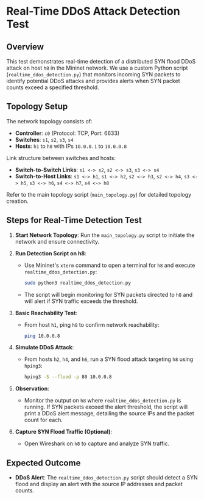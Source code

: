 # Real-Time DDoS Attack Detection Test

## Overview

This test demonstrates real-time detection of a distributed SYN flood DDoS attack on host `h8` in the Mininet network. We use a custom Python script (`realtime_ddos_detection.py`) that monitors incoming SYN packets to identify potential DDoS attacks and provides alerts when SYN packet counts exceed a specified threshold.

## Topology Setup

The network topology consists of:
- **Controller**: `c0` (Protocol: TCP, Port: 6633)
- **Switches**: `s1`, `s2`, `s3`, `s4`
- **Hosts**: `h1` to `h8` with IPs `10.0.0.1` to `10.0.0.8`
  
Link structure between switches and hosts:
- **Switch-to-Switch Links**: `s1 <-> s2`, `s2 <-> s3`, `s3 <-> s4`
- **Switch-to-Host Links**: `s1 <-> h1`, `s1 <-> h2`, `s2 <-> h3`, `s2 <-> h4`, `s3 <-> h5`, `s3 <-> h6`, `s4 <-> h7`, `s4 <-> h8`

Refer to the main topology script (`main_topology.py`) for detailed topology creation.

## Steps for Real-Time Detection Test

1. **Start Network Topology**: Run the `main_topology.py` script to initiate the network and ensure connectivity.
   
2. **Run Detection Script on h8**:
   - Use Mininet's `xterm` command to open a terminal for `h8` and execute `realtime_ddos_detection.py`:
     ```bash
     sudo python3 realtime_ddos_detection.py
     ```
   - The script will begin monitoring for SYN packets directed to `h8` and will alert if SYN traffic exceeds the threshold.

3. **Basic Reachability Test**:
   - From host `h1`, ping `h8` to confirm network reachability:
     ```bash
     ping 10.0.0.8
     ```

4. **Simulate DDoS Attack**:
   - From hosts `h2`, `h4`, and `h6`, run a SYN flood attack targeting `h8` using `hping3`:
     ```bash
     hping3 -S --flood -p 80 10.0.0.8
     ```

5. **Observation**:
   - Monitor the output on `h8` where `realtime_ddos_detection.py` is running. If SYN packets exceed the alert threshold, the script will print a DDoS alert message, detailing the source IPs and the packet count for each.

6. **Capture SYN Flood Traffic (Optional)**:
   - Open Wireshark on `h8` to capture and analyze SYN traffic.

## Expected Outcome

- **DDoS Alert**: The `realtime_ddos_detection.py` script should detect a SYN flood and display an alert with the source IP addresses and packet counts.